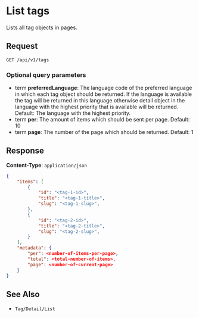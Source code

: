 # List tags

Lists all tag objects in pages.

## Request

    GET /api/v1/tags

### Optional query parameters

- term **preferredLanguage**: The language code of the preferred language in which each tag object should be returned. If the language is available the tag will be returned in this language otherwise detail object in the language with the highest priority that is available will be returned. Default: The language with the highest priority.
- term **per**: The amount of items which should be sent per page. Default: 10
- term **page**: The number of the page which should be returned. Default: 1

## Response

**Content-Type**: `application/json`

```json
{
    "items": [
        {
            "id": "<tag-1-id>",
            "title": "<tag-1-title>",
            "slug": "<tag-1-slug>",
        },
        {
            "id": "<tag-2-id>",
            "title": "<tag-2-title>",
            "slug": "<tag-2-slug>",
        }
    ],
    "metadata": {
        "per": <number-of-items-per-page>,
        "total": <total-number-of-items>,
        "page": <number-of-current-page>
    }
}
```

## See Also

* ``Tag/Detail/List``
